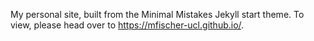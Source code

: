 My personal site, built from the Minimal Mistakes Jekyll start theme. To view, please head over to https://mfischer-ucl.github.io/.  
